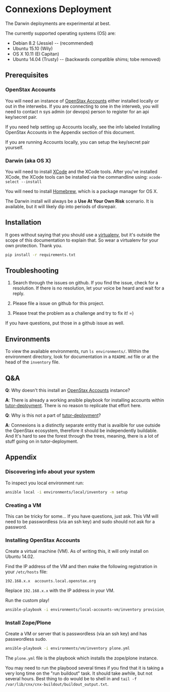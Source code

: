 # Connexions Deployment

The Darwin deployments are experimental at best.

The currently supported operating systems (OS) are:

- Debian 8.2 (Jessie) -- (recommended)
- Ubuntu 15.10 (Wily)
- OS X 10.11 (El Capitan)
- Ubuntu 14.04 (Trusty) -- (backwards compatible shims; tobe removed)

## Prerequisites

### OpenStax Accounts

You will need an instance of [OpenStax Accounts](https://github.com/openstax/accounts) either installed locally or out in the interwebs. If you are connecting to one in the interweb, you will need to contact n sys admin (or devops) person to register for an api key/secret pair.

If you need help setting up Accounts locally, see the info labeled Installing OpenStax Accounts in the Appendix section of this document.

If you are running Accounts locally, you can setup the key/secret pair yourself.

### Darwin (aka OS X)

You will need to install [XCode](https://developer.apple.com/xcode/) and the XCode tools. After you've installed XCode, the XCode tools can be installed via the commandline using: ``xcode-select --install``

You will need to install [Homebrew](http://brew.sh/), which is a package manager for OS X.

The Darwin install will always be a **Use At Your Own Risk** scenario. It is available, but it will likely dip into periods of disrepair.

## Installation

It goes without saying that you should use a [virtualenv](https://virtualenv.readthedocs.org/en/latest/), but it's outside the scope of this documentation to explain that. So wear a virtualenv for your own protection. Thank you.

```sh
pip install -r requirements.txt
```

## Troubleshooting

1. Search through the issues on github. If you find the issue, check for a resolution. If there is no resolution, let your voice be heard and wait for a reply.

2. Please file a issue on github for this project.

3. Please treat the problem as a challenge and try to fix it! =)

If you have questions, put those in a github issue as well.

## Environments

To view the available environments, run ``ls environments/``. Within the environment directory, look for documentation in a ``README.md`` file or at the head of the ``inventory`` file.

## Q&A

**Q**: Why doesn't this install an [OpenStax Accounts](https://github.com/openstax/accounts) instance?

**A**: There is already a working ansible playbook for installing accounts within [tutor-deployment](https://github.com/openstax/tutor-deployment). There is no reason to replicate that effort here.


**Q**: Why is this not a part of [tutor-deployment](https://github.com/openstax/tutor-deployment)?

**A**: Connexions is a distinctly separate entity that is availble for use outside the OpenStax ecosystem, therefore it should be independently buildable. And It's hard to see the forest through the trees, meaning, there is a lot of stuff going on in tutor-deployment.

## Appendix

### Discovering info about your system


To inspect you local environment run:

```sh
ansible local -i environments/local/inventory -m setup
```

### Creating a VM

This can be tricky for some... If you have questions, just ask. This VM will need to be passwordless (via an ssh key) and sudo should not ask for a password. 

### Installing OpenStax Accounts

Create a virtual machine (VM). As of writing this, it will only install on Ubuntu 14.02.

Find the IP address of the VM and then make the following registration in your ``/etc/hosts`` file:

```
192.168.x.x  accounts.local.openstax.org
```

Replace ``192.168.x.x`` with the IP address in your VM.

Run the custom play!

```sh
ansible-playbook -i environments/local-accounts-vm/inventory provision_accounts.yml
```

### Install Zope/Plone

Create a VM or server that is passwordless (via an ssh key) and has passwordless sudo.

```sh
ansible-playbook -i environments/vm/inventory plone.yml
```

The ``plone.yml`` file is the playbook which installs the zope/plone instance.

You may need to run the playbood several times if you find that it is taking a very long time on the "run buildout" task. It should take awhile, but not several hours. Best thing to do would be to shell in and ``tail -f /var/lib/cnx/cnx-buildout/buildout_output.txt``.
